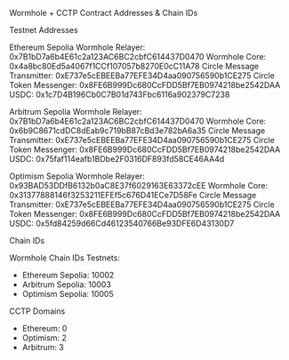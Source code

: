 Wormhole + CCTP Contract Addresses & Chain IDs

Testnet Addresses

Ethereum Sepolia
Wormhole Relayer:           0x7B1bD7a6b4E61c2a123AC6BC2cbfC614437D0470
Wormhole Core:              0x4a8bc80Ed5a4067f1CCf107057b8270E0cC11A78
Circle Message Transmitter: 0xE737e5cEBEEBa77EFE34D4aa090756590b1CE275
Circle Token Messenger:     0x8FE6B999Dc680CcFDD5Bf7EB0974218be2542DAA
USDC:                      0x1c7D4B196Cb0C7B01d743Fbc6116a902379C7238

Arbitrum Sepolia
Wormhole Relayer:           0x7B1bD7a6b4E61c2a123AC6BC2cbfC614437D0470
Wormhole Core:              0x6b9C8671cdDC8dEab9c719bB87cBd3e782bA6a35
Circle Message Transmitter: 0xE737e5cEBEEBa77EFE34D4aa090756590b1CE275
Circle Token Messenger:     0x8FE6B999Dc680CcFDD5Bf7EB0974218be2542DAA
USDC:                      0x75faf114eafb1BDbe2F0316DF893fd58CE46AA4d

Optimism Sepolia
Wormhole Relayer:           0x93BAD53DDfB6132b0aC8E37f6029163E63372cEE
Wormhole Core:              0x31377888146f3253211EFEf5c676D41ECe7D58Fe
Circle Message Transmitter: 0xE737e5cEBEEBa77EFE34D4aa090756590b1CE275
Circle Token Messenger:     0x8FE6B999Dc680CcFDD5Bf7EB0974218be2542DAA
USDC:                      0x5fd84259d66Cd46123540766Be93DFE6D43130D7


Chain IDs

Wormhole Chain IDs
Testnets:
* Ethereum Sepolia: 10002
* Arbitrum Sepolia: 10003
* Optimism Sepolia: 10005

CCTP Domains
* Ethereum: 0
* Optimism: 2
* Arbitrum: 3

